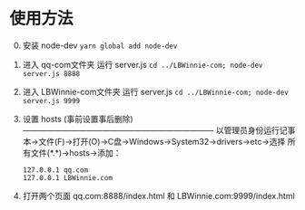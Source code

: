 # 使用方法

0. 安装 node-dev
    `yarn global add node-dev`
1. 进入 qq-com文件夹 运行 server.js
    `cd ../LBWinnie-com; node-dev server.js 8888`
2. 进入 LBWinnie-com文件夹 运行 server.js
    `cd ../LBWinnie-com; node-dev server.js 9999`
3. 设置 hosts (事前设置事后删除)       ————————————————————————
    以管理员身份运行记事本->文件(F)->打开(O)->C盘->Windows->System32->drivers->etc->选择 所有文件(\*.\*)->hosts->添加：
    ```
    127.0.0.1 qq.com
    127.0.0.1 LBWinnie.com
    ```

4. 打开两个页面 
   qq.com:8888/index.html 
   和
   LBWinnie.com:9999/index.html
